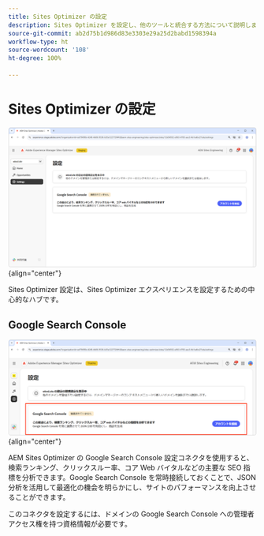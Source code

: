 ```yaml
---
title: Sites Optimizer の設定
description: Sites Optimizer を設定し、他のツールと統合する方法について説明します。
source-git-commit: ab2d75b1d986d83e3303e29a25d2babd1598394a
workflow-type: ht
source-wordcount: '108'
ht-degree: 100%

---
```



# Sites Optimizer の設定

![Sites Optimizer の設定](./assets/settings/hero.png){align="center"}

Sites Optimizer 設定は、Sites Optimizer エクスペリエンスを設定するための中心的なハブです。

## Google Search Console

![Google Search Console の Sites Optimizer 設定](./assets/settings/google-search-console.png){align="center"}

AEM Sites Optimizer の Google Search Console 設定コネクタを使用すると、検索ランキング、クリックスルー率、コア Web バイタルなどの主要な SEO 指標を分析できます。Google Search Console を常時接続しておくことで、JSON 分析を活用して最適化の機会を明らかにし、サイトのパフォーマンスを向上させることができます。

このコネクタを設定するには、ドメインの Google Search Console への管理者アクセス権を持つ資格情報が必要です。
